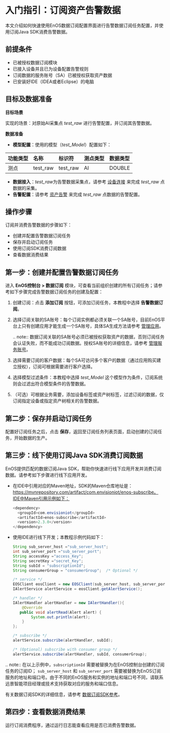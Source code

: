 # 入门指引：订阅资产告警数据
本文介绍如何快速使用EnOS数据订阅配置界面进行告警数据订阅任务配置，并使用订阅Java SDK消费告警数据。

## 前提条件

- 已被授权数据订阅模块
- 已接入设备并且已为设备配置告警规则
- 订阅数据的服务账号（SA）已被授权获取资产数据
- 已安装好IDE（IDEA或者Eclipse）的电脑

## 目标及数据准备

**目标场景**

实现的场景：对原始AI采集点 *test_raw* 进行告警配置，并订阅其告警数据。

**数据准备**

- **模型配置**：使用的模型（*test_Model*）配置如下：

| 功能类型 | 名称     | 标识符   | 测点类型 | 数据类型 |
|:---------|:---------|:---------|:---------|:---------|
| 测点     | test_raw | test_raw | AI       | DOUBLE   |

- **数据接入**：*test_raw*为告警数据采集点，请参考 [设备连接](/docs/device-connection/zh_CN/latest/quickstart/gettingstarted_device_connection.html) 来完成 *test_raw* 点数据的采集。
- **告警配置**：请参考 [资产告警](/docs/device-connection/zh_CN/latest/howto/alert/alert_overview.html) 来完成 *test_raw* 点数据的告警配置。


## 操作步骤

订阅并消费告警数据的步骤如下：
- 创建并配置告警数据订阅任务
- 保存并启动订阅任务
- 使用订阅SDK消费订阅数据
- 查看数据消费结果

## 第一步：创建并配置告警数据订阅任务

进入 **EnOS控制台 > 数据订阅** 模块，可查看当前组织创建的所有订阅任务；请参考如下步骤完成告警数据订阅任务的创建及配置：

1. 创建订阅：点击 **添加订阅** 按钮，可添加订阅任务，本教程中选择 **告警数据订阅**。

2. 选择订阅关联的SA账号：每个订阅实例都必须关联一个SA账号，目前EnOS平台上只有创建应用才能生成一个SA账号，具体SA生成方法请参考 [管理应用](/docs/app-development/zh_CN/latest/managing_apps.html)。

   .. note:: 数据订阅关联的SA账号必须已被授权获取资产的数据，否则订阅任务会认证失败，而不能成功订阅数据。授权SA账号的详细信息，请参考 [管理服务账号](/docs/iam/zh_CN/latest/howto/service_account/managing_service_account.html)。

3. 选择需要订阅的客户数据：每个SA可访问多个客户的数据（通过应用购买建立授权），订阅可根据需要进行客户选择。

4. 选择模型过滤条件：本教程中选择 *test_Model* 这个模型作为条件，订阅系统则会过滤出符合模型条件的告警数据。

5. （可选）可根据业务需要，添加设备标签或资产树标签，过滤订阅的数据，仅订阅指定设备或指定资产树相关的告警数据。



## 第二步：保存并启动订阅任务

配置好订阅任务之后，点击 **保存**，返回至订阅任务列表页面，启动创建的订阅任务，开始数据的生产。



## 第三步：线下使用订阅Java SDK消费订阅数据

EnOS提供匹配的数据订阅Java SDK，帮助你快速进行线下应用开发并消费订阅数据。请参考如下步骤进行线下应用开发。
- 在IDE中引用对应的Maven地址，SDK的Maven仓库地址是：https://mvnrepository.com/artifact/com.envisioniot/enos-subscribe。IDE中Maven引用示例如下：

  ```java
  <dependency>
    <groupId>com.envisioniot</groupId>
    <artifactId>enos-subscribe</artifactId>
    <version>2.3.0</version>
  </dependency>
  ```

- 使用IDE进行线下开发；本教程示例代码如下：

  ```java
  String sub_server_host ="sub_server_host";
  int sub_server_port ="sub_server_port";
  String accessKey ="access_Key";
  String secretKey ="secret_Key";
  String subId = "subscriptionId";
  String consumerGroup = "consumerGroup";  /* Optional */
  
  /* service */
  EOSClient eosClient = new EOSClient(sub_server_host, sub_server_port, accessKey, secretKey);
  IAlertService alertService = eosClient.getAlertService();
  
  /* handler */
  IAlertHandler alertHandler = new IAlertHandler(){
      @Override
     public void alertRead(Alert alert) {
          System.out.println(alert);
      }
  };
  
  /* subscribe */
  alertService.subscribe(alertHandler, subId);
  
  /* (Optional) subscribe with consumer group */
  alertService.subscribe(alertHandler, subId, consumerGroup);
  ```

.. note:: 在以上示例中，`subscriptionId` 需要被替换为在EnOS控制台创建的订阅任务的订阅ID； `sub_server_host` 和 `sub_server_port` 需要被替换为EnOS订阅服务的地址和端口号。由于不同的EnOS服务和实例的地址和端口号不同，请联系远景智能项目经理或技术支持获取对应的服务和端口信息。

有关数据订阅SDK的详细信息，请参考 [数据订阅SDK参考](../reference/data_subscription_sdk)。

## 第四步：查看数据消费结果

运行订阅消费程序，通过运行日志能查看应用是否已消费告警数据。

